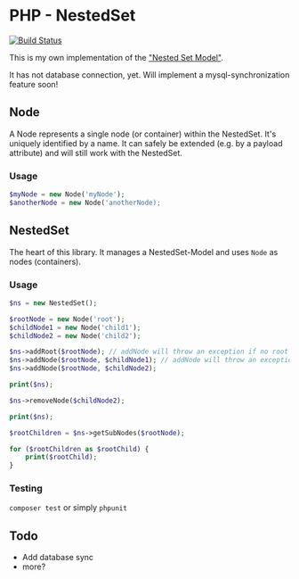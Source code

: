 # PHP - NestedSet

[![Build Status](https://travis-ci.com/marco-kretz/php-nested-set.svg?branch=master)](https://travis-ci.com/marco-kretz/php-nested-set)

This is my own implementation of the ["Nested Set Model"](https://en.wikipedia.org/wiki/Nested_set_model).

It has not database connection, yet. Will implement a mysql-synchronization feature soon!

## Node

A Node represents a single node (or container) within the NestedSet. It's uniquely identified by a name.
It can safely be extended (e.g. by a payload attribute) and will still work with the NestedSet.

### Usage

```php
$myNode = new Node('myNode');
$anotherNode = new Node('anotherNode);
```

## NestedSet

The heart of this library. It manages a NestedSet-Model and uses `Node` as nodes (containers).

### Usage

```PHP
$ns = new NestedSet();

$rootNode = new Node('root');
$childNode1 = new Node('child1');
$childNode2 = new Node('child2');

$ns->addRoot($rootNode); // addNode will throw an exception if no root is defined!
$ns->addNode($rootNode, $childNode1); // addNode will throw an exception if the given parent was not added
$ns->addNode($rootNode, $childNode2);

print($ns);

$ns->removeNode($childNode2);

print($ns);

$rootChildren = $ns->getSubNodes($rootNode);

for ($rootChildren as $rootChild) {
    print($rootChild);
}
```

### Testing

`composer test` or simply `phpunit`

## Todo

- Add database sync
- more?
